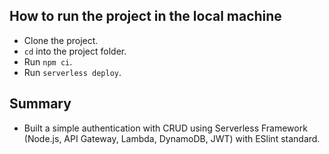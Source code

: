 ## How to run the project in the local machine

* Clone the project.
* `cd` into the project folder.
* Run `npm ci`.
* Run `serverless deploy`.

## Summary

* Built a simple authentication with CRUD using Serverless Framework (Node.js, API Gateway, Lambda, DynamoDB, JWT) with ESlint standard.
